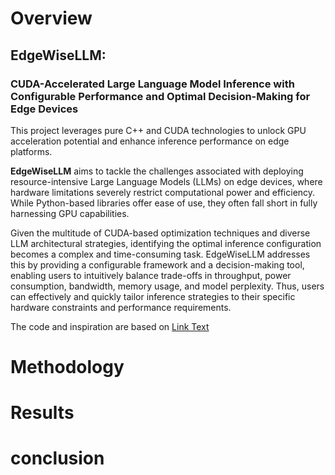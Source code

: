 # Overview
## EdgeWiseLLM: 
### CUDA-Accelerated Large Language Model Inference with Configurable Performance and Optimal Decision-Making for Edge Devices
This project leverages pure C++ and CUDA technologies to unlock GPU acceleration potential and enhance inference performance on edge platforms. 

**EdgeWiseLLM** aims to tackle the challenges associated with deploying resource-intensive Large Language Models (LLMs) on edge devices, where hardware limitations severely restrict computational power and efficiency.
While Python-based libraries offer ease of use, they often fall short in fully harnessing GPU capabilities. 

Given the multitude of CUDA-based optimization techniques and diverse LLM architectural strategies, identifying the optimal inference configuration becomes a complex and time-consuming task.
EdgeWiseLLM addresses this by providing a configurable framework and a decision-making tool, enabling users to intuitively balance trade-offs in throughput, power consumption, bandwidth, memory usage, and model perplexity.
Thus, users can effectively and quickly tailor inference strategies to their specific hardware constraints and performance requirements.

The code and inspiration are based on [Link Text](https://github.com/andrewkchan/yalm)


# Methodology

# Results

# conclusion
